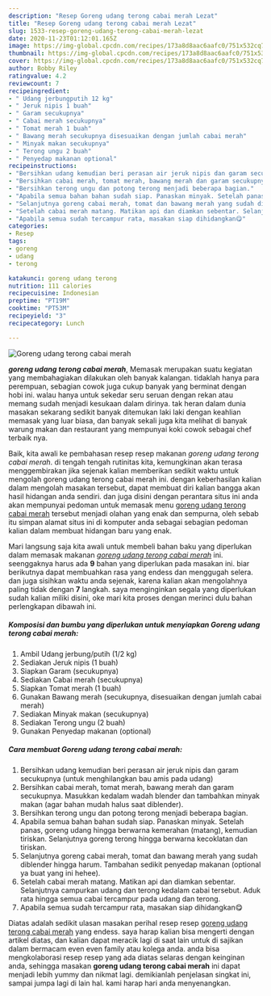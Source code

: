 ```yaml
---
description: "Resep Goreng udang terong cabai merah Lezat"
title: "Resep Goreng udang terong cabai merah Lezat"
slug: 1533-resep-goreng-udang-terong-cabai-merah-lezat
date: 2020-11-23T01:12:01.165Z
image: https://img-global.cpcdn.com/recipes/173a8d8aac6aafc0/751x532cq70/goreng-udang-terong-cabai-merah-foto-resep-utama.jpg
thumbnail: https://img-global.cpcdn.com/recipes/173a8d8aac6aafc0/751x532cq70/goreng-udang-terong-cabai-merah-foto-resep-utama.jpg
cover: https://img-global.cpcdn.com/recipes/173a8d8aac6aafc0/751x532cq70/goreng-udang-terong-cabai-merah-foto-resep-utama.jpg
author: Bobby Riley
ratingvalue: 4.2
reviewcount: 7
recipeingredient:
- " Udang jerbungputih 12 kg"
- " Jeruk nipis 1 buah"
- " Garam secukupnya"
- " Cabai merah secukupnya"
- " Tomat merah 1 buah"
- " Bawang merah secukupnya disesuaikan dengan jumlah cabai merah"
- " Minyak makan secukupnya"
- " Terong ungu 2 buah"
- " Penyedap makanan optional"
recipeinstructions:
- "Bersihkan udang kemudian beri perasan air jeruk nipis dan garam secukupnya (untuk menghilangkan bau amis pada udang)"
- "Bersihkan cabai merah, tomat merah, bawang merah dan garam secukupnya. Masukkan kedalam wadah blender dan tambahkan minyak makan (agar bahan mudah halus saat diblender)."
- "Bersihkan terong ungu dan potong terong menjadi beberapa bagian."
- "Apabila semua bahan bahan sudah siap. Panaskan minyak. Setelah panas, goreng udang hingga berwarna kemerahan (matang), kemudian tiriskan. Selanjutnya goreng terong hingga berwarna kecoklatan dan tiriskan."
- "Selanjutnya goreng cabai merah, tomat dan bawang merah yang sudah diblender hingga harum. Tambahan sedikit penyedap makanan (optional ya buat yang ini hehee)."
- "Setelah cabai merah matang. Matikan api dan diamkan sebentar. Selanjutnya campurkan udang dan terong kedalam cabai tersebut. Aduk rata hingga semua cabai tercampur pada udang dan terong."
- "Apabila semua sudah tercampur rata, masakan siap dihidangkan😋"
categories:
- Resep
tags:
- goreng
- udang
- terong

katakunci: goreng udang terong 
nutrition: 111 calories
recipecuisine: Indonesian
preptime: "PT19M"
cooktime: "PT53M"
recipeyield: "3"
recipecategory: Lunch

---
```



![Goreng udang terong cabai merah](https://img-global.cpcdn.com/recipes/173a8d8aac6aafc0/751x532cq70/goreng-udang-terong-cabai-merah-foto-resep-utama.jpg)

<b><i>goreng udang terong cabai merah</i></b>, Memasak merupakan suatu kegiatan yang membahagiakan dilakukan oleh banyak kalangan. tidaklah hanya para perempuan, sebagian cowok juga cukup banyak yang berminat dengan hobi ini. walau hanya untuk sekedar seru seruan dengan rekan atau memang sudah menjadi kesukaan dalam dirinya. tak heran dalam dunia masakan sekarang sedikit banyak ditemukan laki laki dengan keahlian memasak yang luar biasa, dan banyak sekali juga kita melihat di banyak warung makan dan restaurant yang mempunyai koki cowok sebagai chef terbaik nya.

Baik, kita awali ke pembahasan resep resep makanan <i>goreng udang terong cabai merah</i>. di tengah tengah rutinitas kita, kemungkinan akan terasa menggembirakan jika sejenak kalian memberikan sedikit waktu untuk mengolah goreng udang terong cabai merah ini. dengan keberhasilan kalian dalam mengolah masakan tersebut, dapat membuat diri kalian bangga akan hasil hidangan anda sendiri. dan juga disini dengan perantara situs ini anda akan mempunyai pedoman untuk memasak menu <u>goreng udang terong cabai merah</u> tersebut menjadi olahan yang enak dan sempurna, oleh sebab itu simpan alamat situs ini di komputer anda sebagai sebagian pedoman kalian dalam membuat hidangan baru yang enak.




Mari langsung saja kita awali untuk membeli bahan baku yang diperlukan dalam memasak makanan <u><i>goreng udang terong cabai merah</i></u> ini. seenggaknya harus ada <b>9</b> bahan yang diperlukan pada masakan ini. biar berikutnya dapat membuahkan rasa yang endess dan menggugah selera. dan juga sisihkan waktu anda sejenak, karena kalian akan mengolahnya paling tidak dengan <b>7</b> langkah. saya menginginkan segala yang diperlukan sudah kalian miliki disini, oke mari kita proses dengan merinci dulu bahan perlengkapan dibawah ini.

<!--inarticleads1-->

##### Komposisi dan bumbu yang diperlukan untuk menyiapkan Goreng udang terong cabai merah:

1. Ambil  Udang jerbung/putih (1/2 kg)
1. Sediakan  Jeruk nipis (1 buah)
1. Siapkan  Garam (secukupnya)
1. Sediakan  Cabai merah (secukupnya)
1. Siapkan  Tomat merah (1 buah)
1. Gunakan  Bawang merah (secukupnya, disesuaikan dengan jumlah cabai merah)
1. Sediakan  Minyak makan (secukupnya)
1. Sediakan  Terong ungu (2 buah)
1. Gunakan  Penyedap makanan (optional)




<!--inarticleads2-->

##### Cara membuat Goreng udang terong cabai merah:

1. Bersihkan udang kemudian beri perasan air jeruk nipis dan garam secukupnya (untuk menghilangkan bau amis pada udang)
1. Bersihkan cabai merah, tomat merah, bawang merah dan garam secukupnya. Masukkan kedalam wadah blender dan tambahkan minyak makan (agar bahan mudah halus saat diblender).
1. Bersihkan terong ungu dan potong terong menjadi beberapa bagian.
1. Apabila semua bahan bahan sudah siap. Panaskan minyak. Setelah panas, goreng udang hingga berwarna kemerahan (matang), kemudian tiriskan. Selanjutnya goreng terong hingga berwarna kecoklatan dan tiriskan.
1. Selanjutnya goreng cabai merah, tomat dan bawang merah yang sudah diblender hingga harum. Tambahan sedikit penyedap makanan (optional ya buat yang ini hehee).
1. Setelah cabai merah matang. Matikan api dan diamkan sebentar. Selanjutnya campurkan udang dan terong kedalam cabai tersebut. Aduk rata hingga semua cabai tercampur pada udang dan terong.
1. Apabila semua sudah tercampur rata, masakan siap dihidangkan😋




Diatas adalah sedikit ulasan masakan perihal resep resep <u>goreng udang terong cabai merah</u> yang endess. saya harap kalian bisa mengerti dengan artikel diatas, dan kalian dapat meracik lagi di saat lain untuk di sajikan dalam bermacam even even family atau kolega anda. anda bisa mengkolaborasi resep resep yang ada diatas selaras dengan keinginan anda, sehingga masakan <b>goreng udang terong cabai merah</b> ini dapat menjadi lebih yummy dan nikmat lagi. demikianlah penjelasan singkat ini, sampai jumpa lagi di lain hal. kami harap hari anda menyenangkan.
